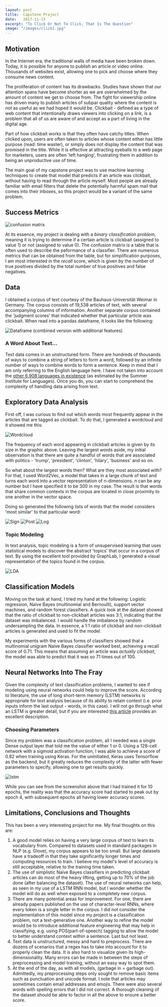 ```yaml
---
layout: post
title:  Capstone Project
date:   2017-11-15
excerpt: "To Click Or Not To Click, That Is The Question"
image: "/images/click1.jpg"
---
```


## Motivation

In the Internet era, the traditional walls of media have been broken down. Today, it is possible for anyone to publish an article or video online. Thousands of websites exist, allowing one to pick and choose where they consume news content. 

The proliferation of content has its drawbacks. Studies have shown that our attention spans have become shorter as we are overwhelmed by the amount of content we get to choose from. The fight for viewership online has driven many to publish articles of subpar quality where the content is not as useful as we had hoped it would be. Clickbait - defined as a type of web content that intentionally draws viewers into clicking on a link, is a problem that all of us are aware of and accept as a part of living in the digital age. 

Part of how clickbait works is that they often have catchy titles. When clicked upon, users are often taken to articles whose content either has little purpose (read: time waster), or simply does not display the content that was promised in the title. While it is effective at attracting eyeballs to a web page for marketers, users are often 'left hanging', frustrating them in addition to being an unproductive use of time. 

The main goal of my capstone project was to use machine learning techniques to create that model that predicts if an article was clickbait, without having to read through the article myself. Most people are already familiar with email filters that delete the potentially harmful spam mail that comes into their inboxes, so this project would be a variant of the same problem. 

## Success Metrics

![confusion matrix](https://i.imgur.com/Jnb0JQY.png)

At its essence, my project is dealing with a _binary classification problem_, meaning it is trying to determine if a certain article is clickbait (assigned to value 1) or not (assigned to value 0). The confusion matrix is a table that is often used to describe the peformance of a classifier. There are numerous metrics that can be obtained from the table, but for simplification purposes, I am most interested in the _recall_ score, which is given by the number of true positives divided by the total number of true positives and false negatives. 

## Data

I obtained a corpus of text courtesy of the Bauhaus-Universität Weimar in Germany. The corpus consists of 19,538 articles of text, with several accompanying columns of information. Another separate corpus contained the 'judgment scores' that indicated whether that particular article was clickbait. When read into a pandas dataframe, it looks like the following:

![Dataframe (combined version with additional features)](https://i.imgur.com/lL1eZZV.png)

### A Word About Text... 

Text data comes in an unstructured form. There are hundreds of thousands of ways to combine a string of letters to form a word, followed by an infinite number of ways to combine words to form a sentence. Keep in mind that I am only referring to the English language here. I have not taken into account the [other 6,908 languages in existence](https://www.linguisticsociety.org/content/how-many-languages-are-there-world) (as estimated by the Summer Institute for Languages). Once you do, you can start to comprehend the complexity of handling data arising from text.

## Exploratory Data Analysis 

First off, I was curious to find out which words most frequently appear in the articles that are tagged as clickbait. To do that, I generated a wordcloud and it showed me this:

![Wordcloud](https://i.imgur.com/aEZdoS0.png)

The frequency of each word appearing in clickbait articles is given by its size in the graphic above. Leaving the largest words aside, my initial observation is that there are quite a handful of words that are associated with politics - 'trump', 'president', 'clinton', 'hilary', 'business' and so on. 

So what about the largest words then? What are they most associated with? For that, I used Word2Vec, a model that takes in a large chunk of text and turns each word into a vector representation of n-dimensions. _n_ can be any number but I have specified it to be 300 in my case. The result is that words that share common contexts in the corpus are located in close proximity to one another in the vector space. 

Doing so generated the following lists of words that the model considers 'most similar' to that particular word:

![Sign](https://i.imgur.com/2cDvrSi.png)
![Post](https://i.imgur.com/GrBYyeR.png)
![Log](https://i.imgur.com/bQsfQMX.png)

### Topic Modeling

In text analysis, topic modeling is a form of unsupervised learning that uses statistical models to discover the abstract 'topics' that occur in a corpus of text. By using the excellent tool provided by GraphLab, I generated a visual representation of the topics found in the corpus.

![LDA](https://i.imgur.com/x1W0fa2.png)

## Classification Models

Moving on the task at hand, I tried my hand at the following: Logistic regression, Naive Bayes (multinomial and Bernoulli), support vector machines, and random forest classifiers. A quick look at the dataset showed that the ratio of clickbait to non-clickbait articles was 3:1, indicating that the dataset was imbalanced. I would handle the imbalance by random undersampling the data. In essence, a 1:1 ratio of clickbait and non-clickbait articles is generated and used to fit the model. 

My experiments with the various forms of classifiers showed that a multinomial unigram Naive Bayes classifier worked best, achieving a recall score of 0.71. This means that assuming an article was _actually clickbait_, the model was able to predict that it was so 71 times out of 100. 

## Neural Networks Into The Fray

Given the complexity of text classification problems, I wanted to see if modeling using neural networks could help to improve the score. According to literature, the use of long short-term memory (LSTM) networks is appropriate for text analysis because of its ability to retain context (i.e. prior inputs inform the last output - words, in this case). I will not go through what an LSTM is greater detail, but if you are interested [this article](http://colah.github.io/posts/2015-08-Understanding-LSTMs/) provides an excellent description.

### Choosing Parameters

Since my problem was a classification problem, all I needed was a single Dense output layer that told me the value of either 1 or 0. Using a 128-cell network with a sigmoid activation function, I was able to achieve a score of 0.82 when training using Keras. For the uninitiated, Keras uses Tensorflow as the backend, but it greatly reduces the complexity of the latter with fewer parameters to specify, allowing one to get results quickly.

![lstm](https://i.imgur.com/s0Ni9Yg.png)

While you can see from the screenshot above that I had trained it for 10 epochs, the reality was that the accuracy score had started to peak out by epoch 4, with subsequent epochs all having lower accuracy scores. 

## Limitations, Conclusions and Thoughts

This has been a very interesting project for me. My final thoughts on this are:

1. A good model relies on having a very large corpus of text to learn its vocabulary from. Compared to datasets used in standard packages in NLP (e.g. Glove), my corpus appears to be too small. But large datasets have a tradeoff in that they take significantly longer times and computing resources to train. I believe my model's level of accuracy is still acceptable, relative to the training time taken.
2. The use of simplistic Naive Bayes classifiers in predicting clickbait articles can do most of the heavy lifting, getting up to 70% of the job done (after balancing the dataset). The use of neural networks can help, as seen in my use of a LSTM RNN model, but I wonder whether the model will do as well when exposed to a completely new corpus.
3. There are many potential areas for improvement. For one, there are already papers published on the use of character-level RNNs, where every token is a single letter in the corpus. I did not consider the implementation of this model since my project is a classification problem, not a text-generative one. Another way to refine the model would be to introduce additional feature engineering that may help in classifying, e.g. using POS(part-of-speech) tagging to allow the model to better understand context within a sentence. Last but not least. 
4. Text data is unstructured, messy and hard to preprocess. There are dozens of scenarios that a regex has to take into account for it to properly clean the data. It is also hard to visualize given its high-dimensionality. Many errors can be made in between the steps of preprocessing and model training, without an easy way to spot them.
5. At the end of the day, as with all models, (garbage in = garbage out). Admittedly, my preprocessing steps only sought to remove basic items such as punctuation and unicode format. I note that articles may sometimes contain email addresses and emojis. There were also several words with spelling errors that I did not correct. A thorough cleaning of the dataset should be able to factor in all the above to ensure a better score.
